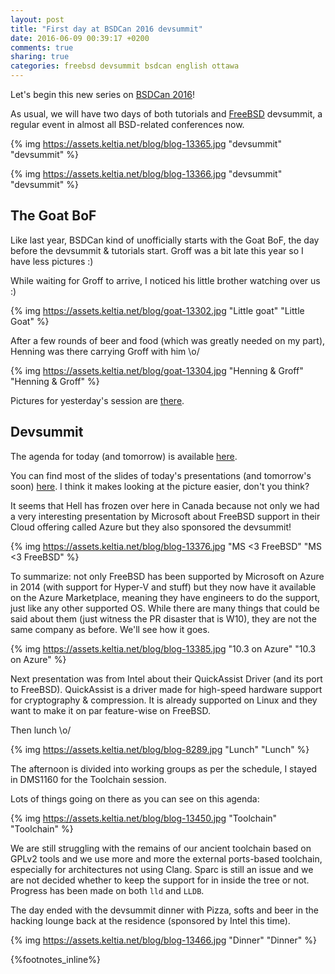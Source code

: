 ```yaml
---
layout: post
title: "First day at BSDCan 2016 devsummit"
date: 2016-06-09 00:39:17 +0200
comments: true
sharing: true
categories: freebsd devsummit bsdcan english ottawa
---
```


Let's begin this new series on [BSDCan 2016](http://2016.bsdcan.org/)!

As usual, we will have two days of both tutorials and [FreeBSD](https://www.FreeBSD.org/) devsummit, a regular event in almost all BSD-related conferences now.

{% img https://assets.keltia.net/blog/blog-13365.jpg "devsummit" "devsummit" %}

{% img https://assets.keltia.net/blog/blog-13366.jpg "devsummit" "devsummit" %}
<!--more-->
The Goat BoF
------------
Like last year, BSDCan kind of unofficially starts with the Goat BoF, the day before the devsummit & tutorials start.  Groff was a bit late this year so I have less pictures :)

While waiting for Groff to arrive, I noticed his little brother watching over us :)

{% img https://assets.keltia.net/blog/goat-13302.jpg "Little goat" "Little Goat" %}

After a few rounds of beer and food (which was greatly needed on my part), Henning was there carrying Groff with him \o/

{% img https://assets.keltia.net/blog/goat-13304.jpg "Henning & Groff" "Henning & Groff" %}

Pictures for yesterday's session are [there](https://assets.keltia.net/photos/BSDCan-2016/Goat%20BoF/index.html).

Devsummit
---------
The agenda for today (and tomorrow) is available [here](https://wiki.freebsd.org/201606DevSummit#Schedule).

You can find most of the slides of today's presentations (and tomorrow's soon) [here](https://assets.keltia.net/photos/BSDCan-2016/Devsummit-slides/index.html).  I think it makes looking at the picture easier, don't you think?

It seems that Hell has frozen over here in Canada because not only we had a very interesting presentation by Microsoft about FreeBSD support in their Cloud offering called Azure but they also sponsored the devsummit!

{% img https://assets.keltia.net/blog/blog-13376.jpg "MS <3 FreeBSD" "MS <3 FreeBSD" %}

To summarize: not only FreeBSD has been supported by Microsoft on Azure in 2014 (with support for Hyper-V and stuff) but they now have it available on the Azure Marketplace, meaning they have engineers to do the support, just like any other supported OS.  While there are many things that could be said about them (just witness the PR disaster that is W10), they are not the same company as before.  We'll see how it goes.

{% img https://assets.keltia.net/blog/blog-13385.jpg "10.3 on Azure" "10.3 on Azure" %}

Next presentation was from Intel about their QuickAssist Driver (and its port to FreeBSD).  QuickAssist is a driver made for high-speed hardware support for cryptography & compression.  It is already supported on Linux and they want to make it on par feature-wise on FreeBSD.

Then lunch \o/

{% img https://assets.keltia.net/blog/blog-8289.jpg "Lunch" "Lunch" %}

The afternoon is divided into working groups as per the schedule, I stayed in DMS1160 for the Toolchain session.

Lots of things going on there as you can see on this agenda:

{% img https://assets.keltia.net/blog/blog-13450.jpg "Toolchain" "Toolchain" %}

We are still struggling with the remains of our ancient toolchain based on GPLv2 tools and we use more and more the external ports-based toolchain, especially for architectures not using Clang.  Sparc is still an issue and we are not decided whether to keep the support for in inside the tree or not.  Progress has been made on both `lld` and `LLDB`.

The day ended with the devsummit dinner with Pizza, softs and beer in the hacking lounge back at the residence (sponsored by Intel this time).

{% img https://assets.keltia.net/blog/blog-13466.jpg "Dinner" "Dinner" %}

{%footnotes_inline%}
